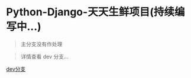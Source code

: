 # Python-Django-天天生鲜项目(持续编写中...)

> 主分支没有作处理

> 详情查看 dev 分支...

[dev分支](https://github.com/yuanwenq/dailyfresh/tree/dev)

